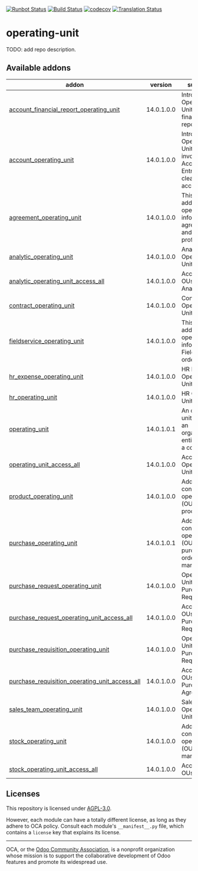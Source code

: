 [![Runbot Status](https://runbot.odoo-community.org/runbot/badge/flat/213/14.0.svg)](https://runbot.odoo-community.org/runbot/repo/github-com-oca-operating-unit-213)
[![Build Status](https://travis-ci.com/OCA/operating-unit.svg?branch=14.0)](https://travis-ci.com/OCA/operating-unit)
[![codecov](https://codecov.io/gh/OCA/operating-unit/branch/14.0/graph/badge.svg)](https://codecov.io/gh/OCA/operating-unit)
[![Translation Status](https://translation.odoo-community.org/widgets/operating-unit-14-0/-/svg-badge.svg)](https://translation.odoo-community.org/engage/operating-unit-14-0/?utm_source=widget)

<!-- /!\ do not modify above this line -->

# operating-unit

TODO: add repo description.

<!-- /!\ do not modify below this line -->

<!-- prettier-ignore-start -->

[//]: # (addons)

Available addons
----------------
addon | version | summary
--- | --- | ---
[account_financial_report_operating_unit](account_financial_report_operating_unit/) | 14.0.1.0.0 | Introduces Operating Unit (OU) in financial reports
[account_operating_unit](account_operating_unit/) | 14.0.1.0.0 | Introduces Operating Unit (OU) in invoices and Accounting Entries with clearing account
[agreement_operating_unit](agreement_operating_unit/) | 14.0.1.0.0 | This module adds operating unit information to agreements and service profiles.
[analytic_operating_unit](analytic_operating_unit/) | 14.0.1.0.0 | Analytic Operating Unit
[analytic_operating_unit_access_all](analytic_operating_unit_access_all/) | 14.0.1.0.0 | Access all OUs' Analytics
[contract_operating_unit](contract_operating_unit/) | 14.0.1.0.0 | Contract Operating Unit
[fieldservice_operating_unit](fieldservice_operating_unit/) | 14.0.1.0.0 | This module adds operating unit information to Field Service orders.
[hr_expense_operating_unit](hr_expense_operating_unit/) | 14.0.1.0.0 | HR Expense Operating Unit
[hr_operating_unit](hr_operating_unit/) | 14.0.1.0.0 | HR Operating Unit
[operating_unit](operating_unit/) | 14.0.1.0.1 | An operating unit (OU) is an organizational entity part of a company
[operating_unit_access_all](operating_unit_access_all/) | 14.0.1.0.0 | Access all Operating Units
[product_operating_unit](product_operating_unit/) | 14.0.1.0.0 | Adds the concept of operating unit (OU) in products
[purchase_operating_unit](purchase_operating_unit/) | 14.0.1.0.1 | Adds the concecpt of operating unit (OU) in purchase order management
[purchase_request_operating_unit](purchase_request_operating_unit/) | 14.0.1.0.0 | Operating Unit in Purchase Requests
[purchase_request_operating_unit_access_all](purchase_request_operating_unit_access_all/) | 14.0.1.0.0 | Access all OUs' Purchase Requests
[purchase_requisition_operating_unit](purchase_requisition_operating_unit/) | 14.0.1.0.0 | Operating Unit in Purchase Requisitions
[purchase_requisition_operating_unit_access_all](purchase_requisition_operating_unit_access_all/) | 14.0.1.0.0 | Access all OUs' Purchase Agreement
[sales_team_operating_unit](sales_team_operating_unit/) | 14.0.1.0.0 | Sales Team Operating Unit
[stock_operating_unit](stock_operating_unit/) | 14.0.1.0.0 | Adds the concept of operating unit (OU) in stock management
[stock_operating_unit_access_all](stock_operating_unit_access_all/) | 14.0.1.0.0 | Access all OUs' Stock

[//]: # (end addons)

<!-- prettier-ignore-end -->

## Licenses

This repository is licensed under [AGPL-3.0](LICENSE).

However, each module can have a totally different license, as long as they adhere to OCA
policy. Consult each module's `__manifest__.py` file, which contains a `license` key
that explains its license.

----

OCA, or the [Odoo Community Association](http://odoo-community.org/), is a nonprofit
organization whose mission is to support the collaborative development of Odoo features
and promote its widespread use.
